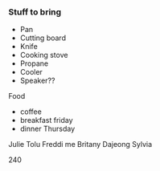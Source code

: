 ### Stuff to bring
- Pan 
- Cutting board
- Knife
- Cooking stove
- Propane
- Cooler
- Speaker??

Food 
- coffee 
- breakfast friday
- dinner Thursday

Julie
Tolu
Freddi
me
Britany
Dajeong
Sylvia

240